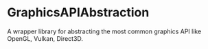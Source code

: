 # GraphicsAPIAbstraction
A wrapper library for abstracting the most common graphics API like OpenGL, Vulkan, Direct3D.
